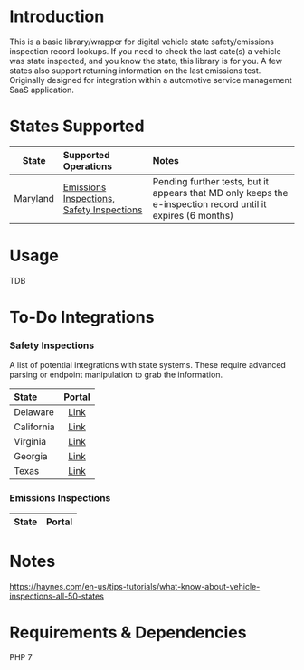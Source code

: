 # Introduction
This is a basic library/wrapper for digital vehicle state safety/emissions inspection record lookups. If you need to check the last date(s) a vehicle was state inspected, and you know the state, this library is for you. A few states also support returning information on the last emissions test. Originally designed for integration within a automotive service management SaaS application.

# States Supported
|State|Supported Operations|Notes|
|:-:|:-|:-|
|Maryland|[Emissions Inspections](http://mva.mdveip.com/), [Safety Inspections](https://egov.maryland.gov/msp/vsi/api/Lookup/Inspections?vehicleVin=)|Pending further tests, but it appears that MD only keeps the e-inspection record until it expires (6 months)|

# Usage
TDB

# To-Do Integrations
### Safety Inspections
A list of potential integrations with state systems. These require advanced parsing or endpoint manipulation to grab the information.

|State|Portal|
|:-|:-:|
|Delaware|[Link](https://dealers.dmv.de.gov/Dealer/VehicleInspection/citizeninspection)|
|California|[Link](https://www.bar.ca.gov/services/Vehicle/PubTstQry.aspx)|
|Virginia|[Link](https://www.virginiavip.org/PublicSite/Pages/VehicleLookup.aspx)|
|Georgia|[Link](https://www.cleanairforce.com/motorists/vir-reprints)|
|Texas|[Link](https://mytxcar.org/txcar_net/SearchVehicleTestHistory.aspx)|

### Emissions Inspections
|State|Portal|
|:-|:-:|

# Notes
https://haynes.com/en-us/tips-tutorials/what-know-about-vehicle-inspections-all-50-states


# Requirements & Dependencies
PHP 7

